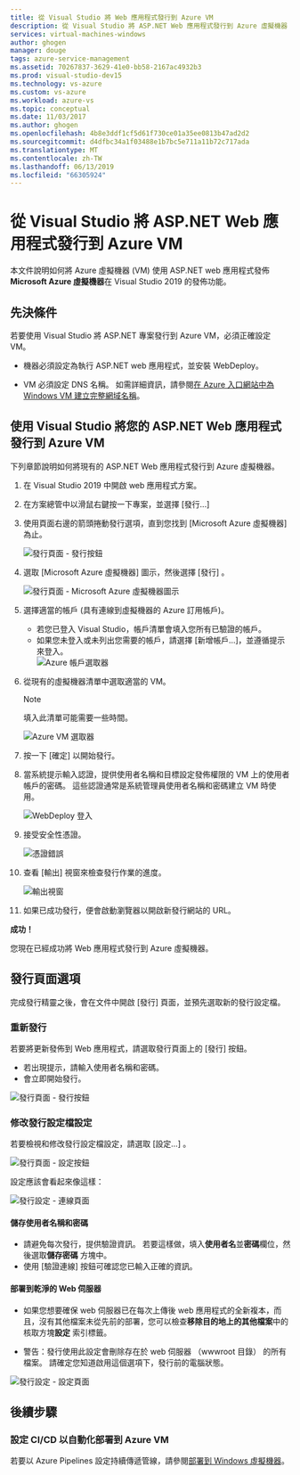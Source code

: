 ```yaml
---
title: 從 Visual Studio 將 Web 應用程式發行到 Azure VM
description: 從 Visual Studio 將 ASP.NET Web 應用程式發行到 Azure 虛擬機器
services: virtual-machines-windows
author: ghogen
manager: douge
tags: azure-service-management
ms.assetid: 70267837-3629-41e0-bb58-2167ac4932b3
ms.prod: visual-studio-dev15
ms.technology: vs-azure
ms.custom: vs-azure
ms.workload: azure-vs
ms.topic: conceptual
ms.date: 11/03/2017
ms.author: ghogen
ms.openlocfilehash: 4b8e3ddf1cf5d61f730ce01a35ee0813b47ad2d2
ms.sourcegitcommit: d4dfbc34a1f03488e1b7bc5e711a11b72c717ada
ms.translationtype: MT
ms.contentlocale: zh-TW
ms.lasthandoff: 06/13/2019
ms.locfileid: "66305924"
---
```

# <a name="publish-an-aspnet-web-app-to-an-azure-vm-from-visual-studio"></a>從 Visual Studio 將 ASP.NET Web 應用程式發行到 Azure VM

本文件說明如何將 Azure 虛擬機器 (VM) 使用 ASP.NET web 應用程式發佈**Microsoft Azure 虛擬機器**在 Visual Studio 2019 的發佈功能。  

## <a name="prerequisites"></a>先決條件
若要使用 Visual Studio 將 ASP.NET 專案發行到 Azure VM，必須正確設定 VM。

- 機器必須設定為執行 ASP.NET web 應用程式，並安裝 WebDeploy。

- VM 必須設定 DNS 名稱。 如需詳細資訊，請參閱[在 Azure 入口網站中為 Windows VM 建立完整網域名稱](portal-create-fqdn.md)。

## <a name="publish-your-aspnet-web-app-to-the-azure-vm-using-visual-studio"></a>使用 Visual Studio 將您的 ASP.NET Web 應用程式發行到 Azure VM
下列章節說明如何將現有的 ASP.NET Web 應用程式發行到 Azure 虛擬機器。

1. 在 Visual Studio 2019 中開啟 web 應用程式方案。
2. 在方案總管中以滑鼠右鍵按一下專案，並選擇 [發行...] 
3. 使用頁面右邊的箭頭捲動發行選項，直到您找到 [Microsoft Azure 虛擬機器]  為止。  

   ![發行頁面 - 發行按鈕]

4. 選取 [Microsoft Azure 虛擬機器]  圖示，然後選擇 [發行]  。

   ![發行頁面 - Microsoft Azure 虛擬機器圖示]

5. 選擇適當的帳戶 (具有連線到虛擬機器的 Azure 訂用帳戶)。  
   - 若您已登入 Visual Studio，帳戶清單會填入您所有已驗證的帳戶。  
   - 如果您未登入或未列出您需要的帳戶，請選擇 [新增帳戶...]，並遵循提示來登入。  
   ![Azure 帳戶選取器]  

6. 從現有的虛擬機器清單中選取適當的 VM。

   > [!Note]
   > 填入此清單可能需要一些時間。

   ![Azure VM 選取器]

7. 按一下 [確定] 以開始發行。

8. 當系統提示輸入認證，提供使用者名稱和目標設定發佈權限的 VM 上的使用者帳戶的密碼。 這些認證通常是系統管理員使用者名稱和密碼建立 VM 時使用。  

   ![WebDeploy 登入]

9. 接受安全性憑證。

   ![憑證錯誤]

10. 查看 [輸出] 視窗來檢查發行作業的進度。

    ![輸出視窗]

11. 如果已成功發行，便會啟動瀏覽器以開啟新發行網站的 URL。

**成功！**

您現在已經成功將 Web 應用程式發行到 Azure 虛擬機器。

## <a name="publish-page-options"></a>發行頁面選項

完成發行精靈之後，會在文件中開啟 [發行] 頁面，並預先選取新的發行設定檔。

### <a name="re-publish"></a>重新發行

若要將更新發佈到 Web 應用程式，請選取發行頁面上的 [發行]  按鈕。  
- 若出現提示，請輸入使用者名稱和密碼。  
- 會立即開始發行。

![發行頁面 - 發行按鈕]

### <a name="modify-publish-profile-settings"></a>修改發行設定檔設定

若要檢視和修改發行設定檔設定，請選取 [設定...]  。  

![發行頁面 - 設定按鈕]

設定應該會看起來像這樣：  

![發行設定 - 連線頁面]

#### <a name="save-user-name-and-password"></a>儲存使用者名稱和密碼
- 請避免每次發行，提供驗證資訊。 若要這樣做，填入**使用者名**並**密碼**欄位，然後選取**儲存密碼** 方塊中。
- 使用 [驗證連線]  按鈕可確認您已輸入正確的資訊。

#### <a name="deploy-to-clean-web-server"></a>部署到乾淨的 Web 伺服器

- 如果您想要確保 web 伺服器已在每次上傳後 web 應用程式的全新複本，而且，沒有其他檔案未從先前的部署，您可以檢查**移除目的地上的其他檔案**中的核取方塊**設定** 索引標籤。

- 警告：發行使用此設定會刪除存在於 web 伺服器 （wwwroot 目錄） 的所有檔案。 請確定您知道啟用這個選項下，發行前的電腦狀態。 

![發行設定 - 設定頁面]

## <a name="next-steps"></a>後續步驟

### <a name="set-up-cicd-for-automated-deployment-to-azure-vm"></a>設定 CI/CD 以自動化部署到 Azure VM

若要以 Azure Pipelines 設定持續傳遞管線，請參閱[部署到 Windows 虛擬機器](https://docs.microsoft.com/vsts/build-release/apps/cd/deploy-webdeploy-iis-deploygroups)。

[VM Overview - DNS Name]: ../../../includes/media/publish-web-app-from-visual-studio/VMOverviewDNSName.png
[IP Address Config - DNS Name]: ../../../includes/media/publish-web-app-from-visual-studio/IPAddressConfigDNSName.png
[VM Overview - DNS Configured]: ../../../includes/media/publish-web-app-from-visual-studio/VMOverviewDNSConfigured.png
[發行頁面 - 發行按鈕]: ../../../includes/media/publish-web-app-from-visual-studio/PublishPageRightArrow.png
[發行頁面 - Microsoft Azure 虛擬機器圖示]: ../../../includes/media/publish-web-app-from-visual-studio/PublishPageMicrosoftAzureVirtualMachineIcon.png
[Azure 帳戶選取器]: ../../../includes/media/publish-web-app-from-visual-studio/ChooseVM-SelectAccount.png
[Azure VM 選取器]: ../../../includes/media/publish-web-app-from-visual-studio/ChooseVM-SelectVM.png
[WebDeploy 登入]: ../../../includes/media/publish-web-app-from-visual-studio/WebDeployLogin.png
[憑證錯誤]: ../../../includes/media/publish-web-app-from-visual-studio/CertificateError.png
[輸出視窗]: ../../../includes/media/publish-web-app-from-visual-studio/OutputWindow.png
[發行頁面 - 發行按鈕]: ../../../includes/media/publish-web-app-from-visual-studio/PublishPagePublishButton.png
[發行頁面 - 設定按鈕]: ../../../includes/media/publish-web-app-from-visual-studio/PublishPageSettingsButton.png
[發行設定 - 連線頁面]: ../../../includes/media/publish-web-app-from-visual-studio/PublishSettingsConnectionPage.png
[發行設定 - 設定頁面]: ../../../includes/media/publish-web-app-from-visual-studio/PublishSettingsSettingsPage.png
